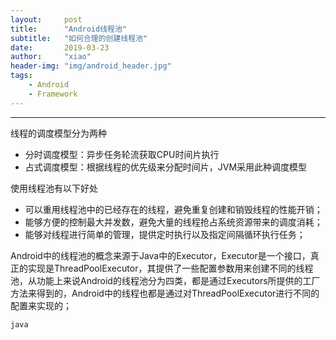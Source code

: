 ```yaml
---
layout:     post
title:      "Android线程池"
subtitle:   "如何合理的创建线程池"
date:       2019-03-23
author:     "xiao"
header-img: "img/android_header.jpg"
tags:
    - Android
    - Framework
---
```


***

线程的调度模型分为两种

 * 分时调度模型：异步任务轮流获取CPU时间片执行
 * 占式调度模型：根据线程的优先级来分配时间片，JVM采用此种调度模型

使用线程池有以下好处

 * 可以重用线程池中的已经存在的线程，避免重复创建和销毁线程的性能开销；
 * 能够方便的控制最大并发数，避免大量的线程抢占系统资源带来的调度消耗；
 * 能够对线程进行简单的管理，提供定时执行以及指定间隔循环执行任务；

 Android中的线程池的概念来源于Java中的Executor，Executor是一个接口，真正的实现是ThreadPoolExecutor，其提供了一些配置参数用来创建不同的线程池，从功能上来说Android的线程池分为四类，都是通过Executors所提供的工厂方法来得到的，Android中的线程也都是通过对ThreadPoolExecutor进行不同的配置来实现的；

 ```
 java


 ```
